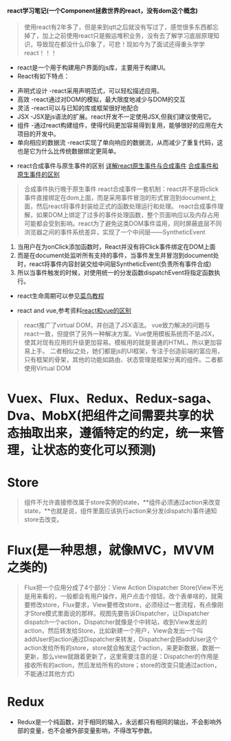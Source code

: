 #### react学习笔记(一个Component拯救世界的react，没有dom这个概念)
> 使用react有2年多了，但是来到qtt之后就没有写过了，感觉很多东西都忘掉了，加上之前使用react只是搬运堆积业务，没有去了解学习底层原理知识，导致现在都没什么印象了，可悲！现如今为了面试还得重头学学react！！！

* react是一个用于构建用户界面的js库，主要用于构建UI。
* React有如下特点：
- 声明式设计 -react采用声明范式，可以轻松描述应用。
- 高效 -react通过对DOM的模拟，最大限度地减少与DOM的交互
- 灵活 -react可以与已知的库或框架很好地配合
- JSX -JSX是js语法的扩展。react开发不一定使用JSX,但我们建议使用它。
- 组件 -通过react构建组件，使得代码更加容易得到复用，能够很好的应用在大项目的开发中。
- 单向相应的数据流 -react实现了单向响应的数据流，从而减少了重复代码，这也是它为什么比传统数据绑定更简单。

* react合成事件与原生事件的区别
[详解react原生事件与合成事件](https://juejin.im/post/5d7678b06fb9a06b2b47a03c "详解react原生事件与合成事件")
[合成事件和原生事件的区别](https://juejin.im/post/59db6e7af265da431f4a02ef "合成事件和原生事件的区别")
> 合成事件执行晚于原生事件
> react合成事件一套机制：react并不是将click事件直接绑定在dom上面，而是采用事件冒泡的形式冒泡到document上面，然后react将事件封装给正式的函数处理运行和处理。
> react合成事件理解，如果DOM上绑定了过多的事件处理函数，整个页面响应以及内存占用可能都会受到影响。react为了避免这类DOM事件滥用，同时屏蔽底层不同浏览器之间的事件系统差异，实现了一个中间层——SyntheticEvent
1. 当用户在为onClick添加函数时，React并没有将Click事件绑定在DOM上面
2. 而是在document处监听所有支持的事件，当事件发生并冒泡到document处时，react将事件内容封装交给中间层SyntheticEvent(负责所有事件合成)
3. 所以当事件触发的时候，对使用统一的分发函数dispatchEvent将指定函数执行。

* react生命周期可以参见[菜鸟教程](https://www.runoob.com/react/react-component-life-cycle.html "菜鸟教程")

* react and vue,参考资料[react和vue的区别](http://caibaojian.com/vue-vs-react.html "react和vue的区别")
> react推广了virtual DOM，并创造了JSX语法。
> vue致力解决的问题与react一致，但提供了另外一种解决方案。Vue使用模板系统而不是JSX，使其对现有应用的升级更加容易。模板用的就是普通的HTML，所以更加容易上手。
> 二者相似之处，她们都是js的UI框架，专注于创造前端的富应用，只有框架的骨架，其他的功能如路由、状态管理是框架分离的组件。二者都使用Virtual DOM






# Vuex、Flux、Redux、Redux-saga、Dva、MobX(把组件之间需要共享的状态抽取出来，遵循特定的约定，统一来管理，让状态的变化可以预测)
# Store
> 组件不允许直接修改属于store实例的state，**组件必须通过action来改变state，**也就是说，组件里面应该执行action来分发(dispatch)事件通知store去改变。
# Flux(是一种思想，就像MVC，MVVM之类的)
> Flux把一个应用分成了4个部分：View Action Dispatcher Store(View不光是用来看的，一般都会有用户操作，用户点击个按钮，改个表单啥的，就需要修改store，Flux要求，View要修改store，必须经过一套流程，有点像刚才Store模式里面说的那样。视图先要告诉Dispatcher，让Dispatcher dispatch一个action，Dispatcher就像是个中转站，收到View发出的action，然后转发给Store，比如新建一个用户，View会发出一个叫addUser的action通过Dispatcher来转发，Dispatcher会把addUser这个action发给所有的store，store就会触发这个action，来更新数据，数据一更新，那么view就跟着更新了，这里需要注意的是：Dispatcher的作用是接收所有的action，然后发给所有的store；store的改变只能通过action，不能通过其他方式)
# Redux
- Redux是一个纯函数，对于相同的输入，永远都只有相同的输出，不会影响外部的变量，也不会被外部变量影响，不得改写参数。
> 
